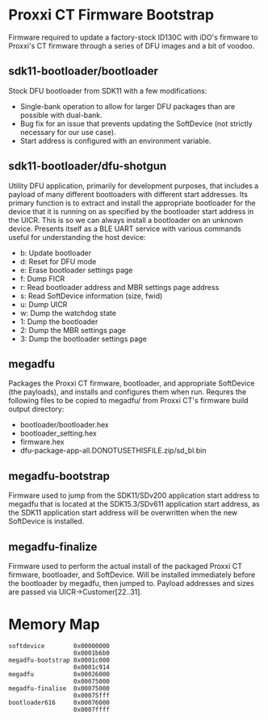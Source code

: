 # Proxxi CT Firmware Bootstrap
Firmware required to update a factory-stock ID130C with iDO's firmware to Proxxi's CT firmware through a series of DFU images and a bit of voodoo.

## sdk11-bootloader/bootloader
Stock DFU bootloader from SDK11 with a few modifications:
* Single-bank operation to allow for larger DFU packages than are possible with dual-bank.
* Bug fix for an issue that prevents updating the SoftDevice (not strictly necessary for our use case).
* Start address is configured with an environment variable.

## sdk11-bootloader/dfu-shotgun
Utility DFU application, primarily for development purposes, that includes a payload of many different bootloaders with different start addresses. Its primary function is to extract and install the appropriate bootloader for the device that it is running on as specified by the bootloader start address in the UICR. This is so we can always install a bootloader on an unknown device.
Presents itself as a BLE UART service with various commands useful for understanding the host device:
* b: Update bootloader
* d: Reset for DFU mode
* e: Erase bootloader settings page
* f: Dump FICR
* r: Read bootloader address and MBR settings page address
* s: Read SoftDevice information (size, fwid)
* u: Dump UICR
* w: Dump the watchdog state
* 1: Dump the bootloader
* 2: Dump the MBR settings page
* 3: Dump the bootloader settings page

## megadfu
Packages the Proxxi CT firmware, bootloader, and appropriate SoftDevice (the payloads), and installs and configures them when run.
Requres the following files to be copied to megadfu/ from Proxxi CT's firmware build output directory:
* bootloader/bootloader.hex
* bootloader_setting.hex
* firmware.hex
* dfu-package-app-all.DONOTUSETHISFILE.zip/sd_bl.bin

## megadfu-bootstrap
Firmware used to jump from the SDK11/SDv200 application start address to megadfu that is located at the SDK15.3/SDv611 application start address, as the SDK11 application start address will be overwritten when the new SoftDevice is installed.

## megadfu-finalize
Firmware used to perform the actual install of the packaged Proxxi CT firmware, bootloader, and SoftDevice. Will be installed immediately before the bootloader by megadfu, then jumped to. Payload addresses and sizes are passed via UICR->Customer[22..31].

# Memory Map

    softdevice        0x00000000
                      0x0001b6b0
    megadfu-bootstrap 0x0001c000
                      0x0001c914
    megadfu           0x00026000
                      0x00075000
    megadfu-finalise  0x00075000
                      0x00075fff
    bootloader616     0x00076000
                      0x0007ffff
